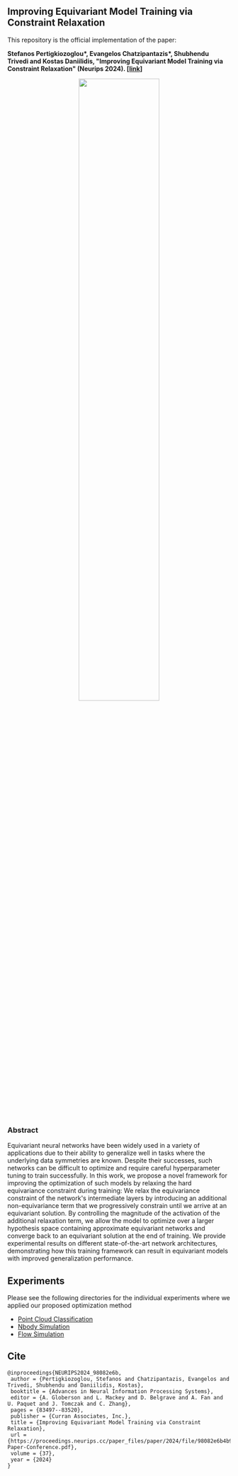 ## Improving Equivariant Model Training via Constraint Relaxation
This repository is the official implementation of the paper:

__Stefanos Pertigkiozoglou\*, Evangelos Chatzipantazis\*, Shubhendu Trivedi and Kostas Daniilidis, "Improving Equivariant Model Training via Constraint Relaxation" (Neurips 2024). [[link](https://openreview.net/forum?id=tWkL7k1u5v&referrer=%5BAuthor%20Console%5D(%2Fgroup%3Fid%3DNeurIPS.cc%2F2024%2FConference%2FAuthors%23your-submissions))]__

<p align="center">
<img src="https://github.com/StefanosPert/Equivariant_Optimization_CR/blob/main/assets/ApproximateEquivarianceOptimization.jpg" width=60%>
</p>

### Abstract
Equivariant neural networks have been widely used in a variety of applications due to their ability to generalize well in tasks where the underlying data symmetries are known. Despite their successes, such networks can be difficult to optimize and require careful hyperparameter tuning to train successfully. In this work, we propose a novel framework for improving the optimization of such models by relaxing the hard equivariance constraint during training: We relax the equivariance constraint of the network's intermediate layers by introducing an additional non-equivariance term that we progressively constrain until we arrive at an equivariant solution. By controlling the magnitude of the activation of the additional relaxation term, we allow the model to optimize over a larger hypothesis space containing approximate equivariant networks and converge back to an equivariant solution at the end of training. We provide experimental results on different state-of-the-art network architectures, demonstrating how this training framework can result in equivariant models with improved generalization performance. 

## Experiments
Please see the following directories for the individual experiments where we applied our proposed optimization method
- [Point Cloud Classification](https://github.com/StefanosPert/Equivariant_Optimization_CR/tree/main/PCClassification)
- [Nbody Simulation](https://github.com/StefanosPert/Equivariant_Optimization_CR/tree/main/Nbody_sim)
- [Flow Simulation](https://github.com/StefanosPert/Equivariant_Optimization_CR/tree/main/2DFlow)

## Cite
```
@inproceedings{NEURIPS2024_98082e6b,
 author = {Pertigkiozoglou, Stefanos and Chatzipantazis, Evangelos and Trivedi, Shubhendu and Daniilidis, Kostas},
 booktitle = {Advances in Neural Information Processing Systems},
 editor = {A. Globerson and L. Mackey and D. Belgrave and A. Fan and U. Paquet and J. Tomczak and C. Zhang},
 pages = {83497--83520},
 publisher = {Curran Associates, Inc.},
 title = {Improving Equivariant Model Training via Constraint Relaxation},
 url = {https://proceedings.neurips.cc/paper_files/paper/2024/file/98082e6b4b97ab7d3af1134a5013304e-Paper-Conference.pdf},
 volume = {37},
 year = {2024}
}
```
